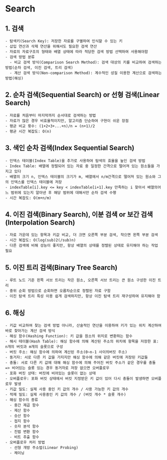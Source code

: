 # Search

## 1. 검색
    - 탐색키(Search Key): 저장한 자료를 구별하여 인식할 수 있는 키
    - 삽입 연산과 삭제 연산을 위해서도 필요한 검색 연산
    - 자료의 자료구조의 형태와 배열 상태에 따라 적당한 검색 방법 선택하여 사용해야함
    - 검색 방법 분류
      - 비교 검색 방식(Comparison Search Method): 검색 대상의 키를 비교하여 검색하는 방법(순차 검색, 이진 검색, 트리 검색)
      - 계산 검색 방식(Non-comparison Method): 계수적인 성질 이용한 계산으로 검색하는 방법(해싱)
    
## 2. 순차 검색(Sequential Search) or 선형 검색(Linear Search)
    - 자료를 처음부터 마지막까지 순서대로 검색하는 방법
    - 자료가 많은 경우 비효율적이지만, 알고리즘 단순하여 구현이 쉬운 장점
    - 평균 비교 횟수: (1+2+3+...+n)/n = (n+1)/2
    - 평균 시간 복잡도: O(n)
    
## 3. 색인 순차 검색(Index Sequential Search)
    - 인덱스 테이블(Index Table)을 추가로 사용하여 탐색의 효율을 높인 검색 방법
    - Index Table: 배열에 정렬되어 있는 자료 중 일정한 간격으로 떨어져 있는 원소들을 가지고 있다
    - 배열의 크기 n, 인덱스 테이블의 크기가 m, 배열에서 n/m간격으로 떨어져 있는 원소와 그의 인덱스를 인덱스 테이블에 저장
    - indexTable[i].key <= key < indexTable[i+1].key 만족하는 i 찾아서 배열의어느 범위에 있는지 알아낸 후 해당 범위에 대해서만 순차 검색 수행
    - 시간 복잡도: O(m+n/m)

## 4. 이진 검색(Binary Search), 이분 검색 or 보간 검색(Interpolation Search)
    - 자료 가운데 있는 항목과 키값 비교, 더 크면 오른쪽 부분 검색, 작으면 왼쪽 부분 검색
    - 시간 복잡도: O(log(sub)2(/sub)n)
    - 다른 검색에 비해 성능이 좋지만, 항상 배열의 상태를 정렬된 상태로 유지해야 하는 작업 필요
    
## 5. 이진 트리 검색(Binary Tree Search)
    - 루트 노드 기준 왼쪽 서브 트리는 작은 원소, 오른쪽 서브 트리는 큰 원소 구성한 이진 트리
    - 중위 순회 방법으로 순회하면 오름차순으로 정렬된 자료 구함
    - 이진 탐색 트리 특성 이용 쉽게 검색하지만, 항상 이진 탐색 트리 재구성하여 유지해야 함

## 6. 해싱
    - 키값 비교하여 찾는 검색 방법 아니라, 산술적인 연산을 이용하여 키가 있는 위치 계산하여 바로 찾아가는 계산 검색 방식
    - 해싱 함수(Hashing Function): 키 값을 원소의 위치로 변환하는 함수
    - 해시 테이블(Hash Table): 해싱 함수에 의해 계산된 주소의 위치에 항목을 저장한 표: n개의 버킷과 m개의 슬롯으로 구성
    - 버킷 주소: 해싱 함수에 의하여 계산된 주소(0~n-1 사이의버킷 주소)
    - 동거자: 서로 다른 키 값을 가지지만 해싱 함수에 의해 같은 버킷에 저장된 키값들
    - 충돌: 서로 다른 키 값에 대해 해싱 함수에 의해 주어진 버킷 주소가 같은 경우를 충돌 => 비어있는 슬롯 있는 경우 동거자로 저장 없으면 오버플로우
    - 포화 버킷 상태: 버킷에 비어있는 슬롯이 없는 상태
    - 오버플로우: 포화 버킷 상태에서 버킷 지정받은 키 값이 있어 다시 충돌이 발생하면 오버플로우 발생
    - 키값 밀도: 실제 사용 중인 키 값의 개수 / 사용 가능한 키 값의 개수
    - 적재 밀도: 실제 사용중인 키 값의 개수 / (버킷 개수 * 슬롯 개수)
    - 해싱 함수의 종류
      - 중간 제곱 함수
      - 제산 함수
      - 승산 함수
      - 접지 함수
      - 숫자 분석 함수
      - 진법 변환 함수
      - 비트 추출 함수
    - 오버플로우 처리 방법
      - 선형 개방 주소법(Linear Probing)
      - 체이닝
    
